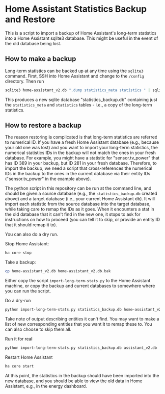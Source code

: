 # Home Assistant Statistics Backup and Restore

This is a script to import a backup of Home Assistant's long-term statistics into a Home Assistant sqlite3 database. This might be useful in the event of the old database being lost.

## How to make a backup

Long-term statistics can be backed up at any time using the `sqlite3` command. First, SSH into Home Assistant and change to the `/config` directory. Then run

```bash
sqlite3 home-assistant_v2.db ".dump statistics_meta statistics " | sqlite3 statistics_backup.db
```

This produces a new sqlite database "statistics_backup.db" containing just the `statistics_meta` and `statistics` tables - i.e., a copy of the long-term statistics. 


## How to restore a backup

The reason restoring is complicated is that long-term statistics are referred to numerical ID. If you have a fresh Home Assistant database (e.g., because your old one was lost) and you want to import your long-term statistics, the numerical statistics IDs in the backup will not match the ones in your fresh database. For example, you might have a statistic for "sensor.tv_power" that has ID 389 in your backup, but ID 281 in your fresh database. Therefore, to import the backup, we need a script that cross-references the numerical IDs in the backup to the ones in the current database via their entity IDs ("sensor.tv_power" in the example above).

The python script in this repository can be run at the command line, and should be given a source database (e.g., the `statistics_backup.db` created above) and a target database (i.e., your current Home Assistant db). It will import each statistic from the source database into the target database, while taking care to remap the IDs as it goes.  When it encounters a stat in the old database that it can't find in the new one, it stops to ask for instructions on how to proceed (you can tell it to skip, or provide an entity ID that it should remap it to).

You can also do a dry run.

Stop Home Assistant:
```bash
ha core stop
```


Take a backup:

```bash
cp home-assistant_v2.db home-assistant_v2.db.bak
```

Either copy the script `import-long-term-stats.py` to the Home Assistant machine, or copy the backup and current databases to somewhere where you can run the script.

Do a dry-run
```bash
python import-long-term-stats.py statistics_backup.db home-assistant_v2.db --dry-run
```

Take note of output describing entities it can't find. You may want to make a list of new corresponding entities that you want it to remap these to. You can also choose to skip them all.

Run it for real
```bash
python import-long-term-stats.py statistics_backup.db assistant_v2.db
```

Restart Home Assistant
```bash
ha core start
```

At this point, the statistics in the backup should have been imported into the new database, and you should be able to view the old data in Home Assistant, e.g., in the energy dashboard.
